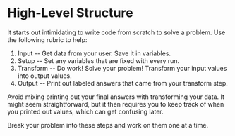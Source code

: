 # High-Level Structure
It starts out intimidating to write code from scratch to solve a problem.
Use the following rubric to help:

1. Input --
Get data from your user.
Save it in variables.
1. Setup --
Set any variables that are fixed with every run.
1. Transform --
Do work!
Solve your problem!
Transform your input values into output values.
1. Output --
Print out labeled answers that came from your transform step.

Avoid mixing printing out your final answers with transforming your data.
It might seem straightforward, but it then requires you to keep track of when you printed out values, which can get confusing later.

Break your problem into these steps and work on them one at a time.
